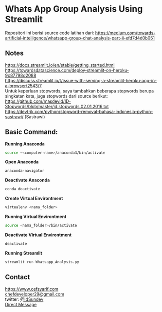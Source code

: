 # Whats App Group Analysis Using Streamlit

Repositori ini berisi source code latihan dari:
https://medium.com/towards-artificial-intelligence/whatsapp-group-chat-analysis-part-ii-efd7d4d0b051

## Notes
https://docs.streamlit.io/en/stable/getting_started.html <br>
https://towardsdatascience.com/deploy-streamlit-on-heroku-9c87798d2088 <br>
https://discuss.streamlit.io/t/issue-with-serving-a-streamlit-heroku-app-in-a-browser/2543/7 <br>
Untuk keperluan stopwords, saya tambahkan beberapa stopwords berupa singkatan kata, juga stopwords dari source berikut:<br>
https://github.com/masdevid/ID-Stopwords/blob/master/id.stopwords.02.01.2016.txt<br>
https://devtrik.com/python/stopword-removal-bahasa-indonesia-python-sastrawi/ (Sastrawi)

## Basic Command:

**Running Anaconda**
```bash
source ~<computer-name>/anaconda3/bin/activate
```
**Open Anaconda**
```bash
anaconda-navigator
```
**Deactivate Anaconda**
```bash
conda deactivate
```
**Create Virtual Environtment**
```bash
virtualenv <nama_folder>
```
**Running Virtual Environtment**
```bash
source <nama_folder>/bin/activate
```
**Deactivate Virtual Environtment**
```bash
deactivate
```

**Running Streamlit**
```bash
streamlit run Whatsapp_Analysis.py
```


## Contact
https://www.cefsyarif.com <br/>
chefdeveloper29@gmail.com <br/>
twitter: [@IdSundev](https://twitter.com/IdSundev) <br/>
[Direct Message](https://wa.me/+6287730217935)
